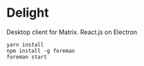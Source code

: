 Delight
=======

Desktop client for Matrix. React.js on Electron

    yarn install
    npm install -g foreman
    foreman start
